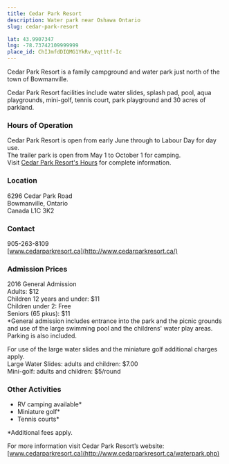 ```yaml
---
title: Cedar Park Resort
description: Water park near Oshawa Ontario
slug: cedar-park-resort

lat: 43.9907347
lng: -78.73742109999999
place_id: ChIJmfdDIQMG1YkRv_vqt1tf-Ic
---
```


Cedar Park Resort is a family campground and water park just north of the town of Bowmanville.

Cedar Park Resort facilities include water slides, splash pad, pool, aqua playgrounds, mini-golf, tennis court, park playground and 30 acres of parkland.

### Hours of Operation

Cedar Park Resort is open from early June through to Labour Day for day use.   
The trailer park is open from May 1 to October 1 for camping.  
Visit [Cedar Park Resort's Hours](http://www.cedarparkresort.ca/hours.php) for complete information.  

### Location

6296 Cedar Park Road   
Bowmanville, Ontario   
Canada L1C 3K2   

### Contact

905-263-8109   
[www.cedarparkresort.ca](http://www.cedarparkresort.ca/)  

### Admission Prices

2016 General Admission  
Adults: $12  
Children 12 years and under: $11  
Children under 2: Free  
Seniors (65 pkus): $11  
*General admission includes entrance into the park and the picnic grounds and use of the large swimming pool and the childrens' water play areas. Parking is also included.  

For use of the large water slides and the miniature golf additional charges apply.  
Large Water Slides: adults and children: $7.00    
Mini-golf: adults and children: $5/round

### Other Activities

- RV camping available*
- Miniature golf*
- Tennis courts*
 
*Additional fees apply.  

For more information visit Cedar Park Resort’s website: [www.cedarparkresort.ca](http://www.cedarparkresort.ca/waterpark.php)
